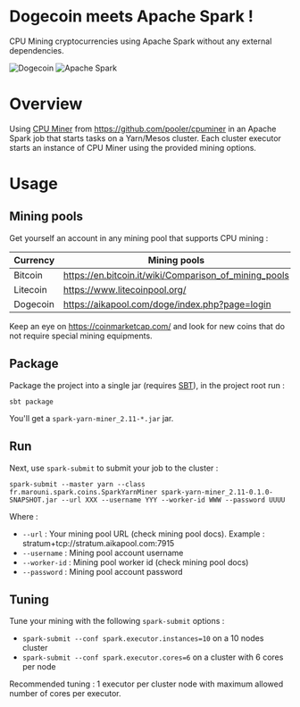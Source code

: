 # Dogecoin meets Apache Spark !
CPU Mining cryptocurrencies using Apache Spark without any external dependencies.

![](http://dogecoin.com/imgs/dogecoin-300.png "Dogecoin") ![](https://spark.apache.org/images/spark-logo-trademark.png "Apache Spark")

# Overview
Using [CPU Miner](https://github.com/pooler/cpuminer) from https://github.com/pooler/cpuminer in an Apache Spark job that starts tasks on a Yarn/Mesos cluster. Each cluster executor starts an instance of CPU Miner using the provided mining options.

# Usage
## Mining pools
Get yourself an account in any mining pool that supports CPU mining : 

| Currency  | Mining pools   |
|---|---|
| Bitcoin  |  https://en.bitcoin.it/wiki/Comparison_of_mining_pools |
| Litecoin  | https://www.litecoinpool.org/  |
| Dogecoin  | https://aikapool.com/doge/index.php?page=login  |

Keep an eye on https://coinmarketcap.com/ and look for new coins that do not require special mining equipments.

## Package 
Package the project into a single jar (requires [SBT](https://www.scala-sbt.org/)), in the project root run :
```
sbt package
```
You'll get a `spark-yarn-miner_2.11-*.jar` jar.
## Run
Next, use `spark-submit` to submit your job to the cluster :
```
spark-submit --master yarn --class fr.marouni.spark.coins.SparkYarnMiner spark-yarn-miner_2.11-0.1.0-SNAPSHOT.jar --url XXX --username YYY --worker-id WWW --password UUUU
```
Where :
* `--url` : Your mining pool URL (check mining pool docs). Example : stratum+tcp://stratum.aikapool.com:7915
* `--username` : Mining pool account username
* `--worker-id` : Mining pool worker id (check mining pool docs)
* `--password` : Mining pool account password

## Tuning
Tune your mining with the following `spark-submit` options :
* `spark-submit --conf spark.executor.instances=10` on a 10 nodes cluster
* `spark-submit --conf spark.executor.cores=6` on a cluster with 6 cores per node

Recommended tuning : 1 executor per cluster node with maximum allowed number of cores per executor.
